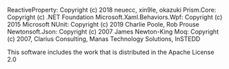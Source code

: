 ReactiveProperty: Copyright (c) 2018 neuecc, xin9le, okazuki
Prism.Core: Copyright (c) .NET Foundation
Microsoft.Xaml.Behaviors.Wpf: Copyright (c) 2015 Microsoft
NUnit: Copyright (c) 2019 Charlie Poole, Rob Prouse
Newtonsoft.Json: Copyright (c) 2007 James Newton-King
Moq: Copyright (c) 2007, Clarius Consulting, Manas Technology Solutions, InSTEDD

This software includes the work that is distributed in the Apache License 2.0